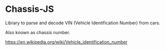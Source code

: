 
# Chassis-JS

Library to parse and decode VIN (Vehicle Identification Number) from cars.

Also known as chassis number.

https://en.wikipedia.org/wiki/Vehicle_identification_number
